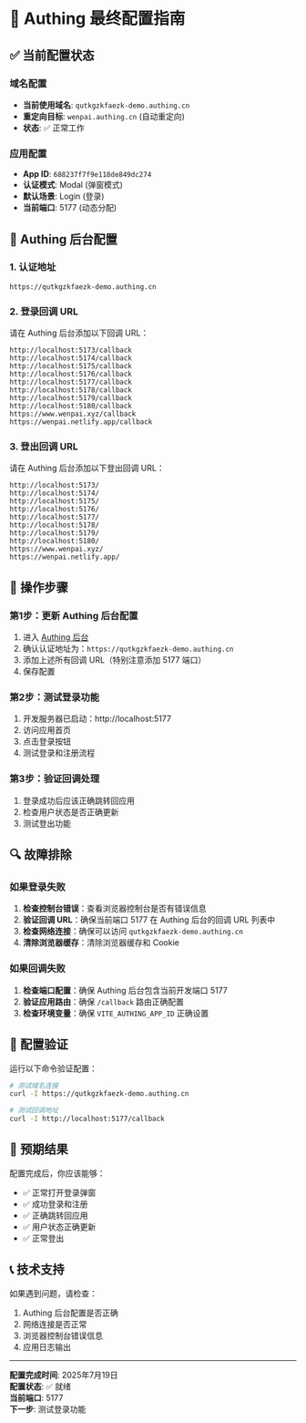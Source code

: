 # 🎯 Authing 最终配置指南

## ✅ 当前配置状态

### 域名配置
- **当前使用域名**: `qutkgzkfaezk-demo.authing.cn`
- **重定向目标**: `wenpai.authing.cn` (自动重定向)
- **状态**: ✅ 正常工作

### 应用配置
- **App ID**: `688237f7f9e118de849dc274`
- **认证模式**: Modal (弹窗模式)
- **默认场景**: Login (登录)
- **当前端口**: 5177 (动态分配)

## 🔧 Authing 后台配置

### 1. 认证地址
```
https://qutkgzkfaezk-demo.authing.cn
```

### 2. 登录回调 URL
请在 Authing 后台添加以下回调 URL：

```
http://localhost:5173/callback
http://localhost:5174/callback
http://localhost:5175/callback
http://localhost:5176/callback
http://localhost:5177/callback
http://localhost:5178/callback
http://localhost:5179/callback
http://localhost:5180/callback
https://www.wenpai.xyz/callback
https://wenpai.netlify.app/callback
```

### 3. 登出回调 URL
请在 Authing 后台添加以下登出回调 URL：

```
http://localhost:5173/
http://localhost:5174/
http://localhost:5175/
http://localhost:5176/
http://localhost:5177/
http://localhost:5178/
http://localhost:5179/
http://localhost:5180/
https://www.wenpai.xyz/
https://wenpai.netlify.app/
```

## 🚀 操作步骤

### 第1步：更新 Authing 后台配置
1. 进入 [Authing 后台](https://console.authing.cn/console/6867fdc7b4558b8b92d8ea6d/application/self-built-apps/detail/688237f7f9e118de849dc274?app_detail_active_tab=quick_start)
2. 确认认证地址为：`https://qutkgzkfaezk-demo.authing.cn`
3. 添加上述所有回调 URL（特别注意添加 5177 端口）
4. 保存配置

### 第2步：测试登录功能
1. 开发服务器已启动：http://localhost:5177
2. 访问应用首页
3. 点击登录按钮
4. 测试登录和注册流程

### 第3步：验证回调处理
1. 登录成功后应该正确跳转回应用
2. 检查用户状态是否正确更新
3. 测试登出功能

## 🔍 故障排除

### 如果登录失败
1. **检查控制台错误**：查看浏览器控制台是否有错误信息
2. **验证回调 URL**：确保当前端口 5177 在 Authing 后台的回调 URL 列表中
3. **检查网络连接**：确保可以访问 `qutkgzkfaezk-demo.authing.cn`
4. **清除浏览器缓存**：清除浏览器缓存和 Cookie

### 如果回调失败
1. **检查端口配置**：确保 Authing 后台包含当前开发端口 5177
2. **验证应用路由**：确保 `/callback` 路由正确配置
3. **检查环境变量**：确保 `VITE_AUTHING_APP_ID` 正确设置

## 📝 配置验证

运行以下命令验证配置：

```bash
# 测试域名连接
curl -I https://qutkgzkfaezk-demo.authing.cn

# 测试回调地址
curl -I http://localhost:5177/callback
```

## 🎉 预期结果

配置完成后，你应该能够：
- ✅ 正常打开登录弹窗
- ✅ 成功登录和注册
- ✅ 正确跳转回应用
- ✅ 用户状态正确更新
- ✅ 正常登出

## 📞 技术支持

如果遇到问题，请检查：
1. Authing 后台配置是否正确
2. 网络连接是否正常
3. 浏览器控制台错误信息
4. 应用日志输出

---

**配置完成时间**: 2025年7月19日  
**配置状态**: ✅ 就绪  
**当前端口**: 5177  
**下一步**: 测试登录功能 